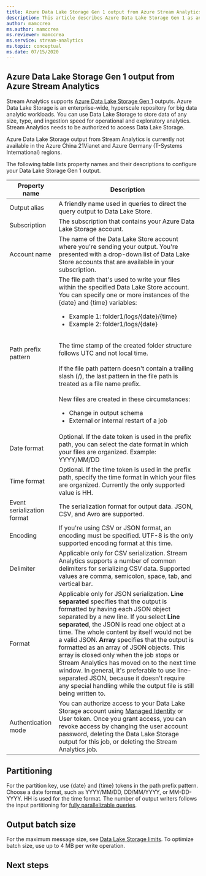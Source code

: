 ```yaml
---
title: Azure Data Lake Storage Gen 1 output from Azure Stream Analytics
description: This article describes Azure Data Lake Storage Gen 1 as an output options for Azure Stream Analytics.
author: mamccrea
ms.author: mamccrea
ms.reviewer: mamccrea
ms.service: stream-analytics
ms.topic: conceptual
ms.date: 07/15/2020
---
```


## Azure Data Lake Storage Gen 1 output from Azure Stream Analytics

Stream Analytics supports [Azure Data Lake Storage Gen 1](../data-lake-store/data-lake-store-overview.md) outputs. Azure Data Lake Storage is an enterprise-wide, hyperscale repository for big data analytic workloads. You can use Data Lake Storage to store data of any size, type, and ingestion speed for operational and exploratory analytics. Stream Analytics needs to be authorized to access Data Lake Storage.

Azure Data Lake Storage output from Stream Analytics is currently not available in the Azure China 21Vianet and Azure Germany (T-Systems International) regions.

The following table lists property names and their descriptions to configure your Data Lake Storage Gen 1 output.   

| Property name | Description |
| --- | --- |
| Output alias | A friendly name used in queries to direct the query output to Data Lake Store. |
| Subscription | The subscription that contains your Azure Data Lake Storage account. |
| Account name | The name of the Data Lake Store account where you're sending your output. You're presented with a drop-down list of Data Lake Store accounts that are available in your subscription. |
| Path prefix pattern | The file path that's used to write your files within the specified Data Lake Store account. You can specify one or more instances of the {date} and {time} variables:<br /><ul><li>Example 1: folder1/logs/{date}/{time}</li><li>Example 2: folder1/logs/{date}</li></ul><br />The time stamp of the created folder structure follows UTC and not local time.<br /><br />If the file path pattern doesn't contain a trailing slash (/), the last pattern in the file path is treated as a file name prefix. <br /><br />New files are created in these circumstances:<ul><li>Change in output schema</li><li>External or internal restart of a job</li></ul> |
| Date format | Optional. If the date token is used in the prefix path, you can select the date format in which your files are organized. Example: YYYY/MM/DD |
|Time format | Optional. If the time token is used in the prefix path, specify the time format in which your files are organized. Currently the only supported value is HH. |
| Event serialization format | The serialization format for output data. JSON, CSV, and Avro are supported.|
| Encoding | If you're using CSV or JSON format, an encoding must be specified. UTF-8 is the only supported encoding format at this time.|
| Delimiter | Applicable only for CSV serialization. Stream Analytics supports a number of common delimiters for serializing CSV data. Supported values are comma, semicolon, space, tab, and vertical bar.|
| Format | Applicable only for JSON serialization. **Line separated** specifies that the output is formatted by having each JSON object separated by a new line. If you select **Line separated**, the JSON is read one object at a time. The whole content by itself would not be a valid JSON.  **Array** specifies that the output is formatted as an array of JSON objects. This array is closed only when the job stops or Stream Analytics has moved on to the next time window. In general, it's preferable to use line-separated JSON, because it doesn't require any special handling while the output file is still being written to.|
| Authentication mode | You can authorize access to your Data Lake Storage account using [Managed Identity](stream-analytics-managed-identities-adls.md) or User token. Once you grant access, you can revoke access by changing the user account password, deleting the Data Lake Storage output for this job, or deleting the Stream Analytics job. |

## Partitioning

For the partition key, use {date} and {time} tokens in the path prefix pattern. Choose a date format, such as YYYY/MM/DD, DD/MM/YYYY, or MM-DD-YYYY. HH is used for the time format. The number of output writers follows the input partitioning for [fully parallelizable queries](stream-analytics-scale-jobs.md).

## Output batch size

For the maximum message size, see [Data Lake Storage limits](../azure-resource-manager/management/azure-subscription-service-limits.md#data-lake-store-limits). To optimize batch size, use up to 4 MB per write operation.

## Next steps
